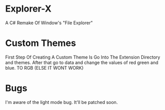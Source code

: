# Explorer-X
A C# Remake Of Window's "File Explorer"


# Custom Themes
First Step Of Creating A Custom Theme Is Go Into The Extension Directory and themes.
After that go to data and change the values of red green and blue.
TO RGB (ELSE IT WONT WORK)

# Bugs
I'm aware of the light mode bug. It'll be patched soon.
